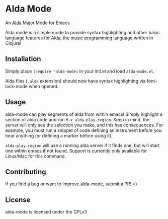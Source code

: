 # Alda Mode

An [Alda](https://github.com/alda-lang/alda) Major Mode for Emacs

Alda mode is a simple mode to provide syntax highlighting and other basic language features for [Alda, the music programming language](https://github.com/alda-lang/alda) written in Clojure!

## Installation

Simply place `(require 'alda-mode)` in your init.el and load `alda-mode.el`.

Alda files (`.alda` extension) should now have syntax highlighting via font-lock-mode when opened.

## Usage

alda-mode can play segments of alda from within emacs! Simply highlight a section of alda code and run `M-x alda-play-region`. Keep in mind, the server will only see the selection you make, and this has consequences. For example, you must run a snippet of code defining an instrument before you hear anything (or defining a marker before using it).

`alda-play-region` will use a running alda server if it finds one, but will start one within emacs if not found. Support is currently only available for Linux/Mac for this command.

## Contributing

If you find a bug or want to improve alda-mode, submit a PR! =)

## License

alda-mode is licensed under the GPLv3
